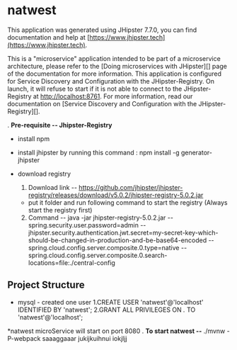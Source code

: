 # natwest

This application was generated using JHipster 7.7.0, you can find documentation and help at [https://www.jhipster.tech](https://www.jhipster.tech).

This is a "microservice" application intended to be part of a microservice architecture, please refer to the [Doing microservices with JHipster][] page of the documentation for more information.
This application is configured for Service Discovery and Configuration with the JHipster-Registry. On launch, it will refuse to start if it is not able to connect to the JHipster-Registry at [http://localhost:8761](http://localhost:8761). For more information, read our documentation on [Service Discovery and Configuration with the JHipster-Registry][].

. **Pre-requisite -- Jhipster-Registry**

- install npm
- install jhipster by running this command : npm install -g generator-jhipster

- download registry


    1. Download link -- https://github.com/jhipster/jhipster-registry/releases/download/v5.0.2/jhipster-registry-5.0.2.jar
    * put it folder and run following command to start the registry (Always start the registry first)
    2. Command -- java -jar jhipster-registry-5.0.2.jar --spring.security.user.password=admin --jhipster.security.authentication.jwt.secret=my-secret-key-which-should-be-changed-in-production-and-be-base64-encoded --spring.cloud.config.server.composite.0.type=native --spring.cloud.config.server.composite.0.search-locations=file:./central-config

## Project Structure

- mysql - created one user
  1.CREATE USER 'natwest'@'localhost' IDENTIFIED BY 'natwest';
  2.GRANT ALL PRIVILEGES ON _._ TO 'natwest'@'localhost';

\*natwest microService will start on port 8080
. **To start natwest --**
./mvnw -P-webpack
saaaggaaar
jukijkuihnui
iokjljj